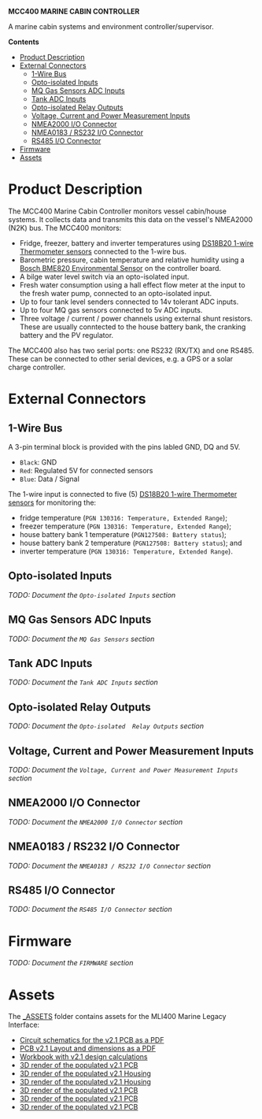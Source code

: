 **MCC400 MARINE CABIN CONTROLLER**

A marine cabin systems and environment controller/supervisor.

**Contents**
- [Product Description](#product-description)
- [External Connectors](#external-connectors)
  - [1-Wire Bus](#1-wire-bus)
  - [Opto-isolated Inputs](#opto-isolated-inputs)
  - [MQ Gas Sensors ADC Inputs](#mq-gas-sensors-adc-inputs)
  - [Tank ADC Inputs](#tank-adc-inputs)
  - [Opto-isolated Relay Outputs](#opto-isolated-relay-outputs)
  - [Voltage, Current and Power Measurement Inputs](#voltage-current-and-power-measurement-inputs)
  - [NMEA2000 I/O Connector](#nmea2000-io-connector)
  - [NMEA0183 / RS232 I/O Connector](#nmea0183--rs232-io-connector)
  - [RS485 I/O Connector](#rs485-io-connector)
- [Firmware](#firmware)
- [Assets](#assets)


# Product Description

The MCC400 Marine Cabin Controller monitors vessel cabin/house systems. It collects data and transmits this data on the vessel's NMEA2000 (N2K) bus. The MCC400 monitors:
* Fridge, freezer, battery and inverter temperatures using [DS18B20 1-wire Thermometer sensors](https://www.analog.com/media/en/technical-documentation/data-sheets/ds18b20.pdf) connected to the 1-wire bus.
* Barometric pressure, cabin temperature and relative humidity using a [Bosch BME820 Environmental Sensor](https://www.bosch-sensortec.com/products/environmental-sensors/humidity-sensors-bme280/) on the controller board.
* A bilge water level switch via an opto-isolated input.
* Fresh water consumption using a hall effect flow meter at the input to the fresh water pump, connected to an opto-isolated input.
* Up to four tank level senders connected to 14v tolerant ADC inputs.
* Up to four MQ gas sensors connected to 5v ADC inputs.
* Three voltage / current / power channels using external shunt resistors. These are usually conntected to the house battery bank, the cranking battery and the PV regulator.

The MCC400 also has two serial ports: one RS232 (RX/TX) and one RS485. These can be connected to other serial devices, e.g. a GPS or a solar charge controller.

# External Connectors

## 1-Wire Bus

A 3-pin terminal block is provided with the pins labled GND, DQ and 5V. 

* `Black`: GND
* `Red`: Regulated 5V for connected sensors
* `Blue`: Data / Signal

The 1-wire input is connected to five (5) [DS18B20 1-wire Thermometer sensors](https://github.com/GM-Consult-IOT/libraries/blob/main/datasheets/ds18b20_1_wire_thermometer.pdf) for monitoring the: 
*   fridge temperature (`PGN 130316: Temperature, Extended Range`);
*   freezer temperature (`PGN 130316: Temperature, Extended Range`);
*   house battery bank 1 temperature (`PGN127508: Battery status`);
*   house battery bank 2 temperature (`PGN127508: Battery status`); and 
*   inverter temperature (`PGN 130316: Temperature, Extended Range`).
   
## Opto-isolated Inputs

*TODO: Document the `Opto-isolated Inputs` section*


## MQ Gas Sensors ADC Inputs

*TODO: Document the `MQ Gas Sensors` section*


## Tank ADC Inputs

*TODO: Document the `Tank ADC Inputs` section*


## Opto-isolated Relay Outputs

*TODO: Document the `Opto-isolated  Relay Outputs` section*


## Voltage, Current and Power Measurement Inputs

*TODO: Document the `Voltage, Current and Power Measurement Inputs` section*

## NMEA2000 I/O Connector

*TODO: Document the `NMEA2000 I/O Connector` section*

## NMEA0183 / RS232 I/O Connector

*TODO: Document the `NMEA0183 / RS232 I/O Connector` section*

## RS485 I/O Connector

*TODO: Document the `RS485 I/O Connector` section*

# Firmware

*TODO: Document the `FIRMWARE` section*


# Assets

The [_ASSETS](https://github.com/GM-Consult-IOT/MCC400_Firmware/tree/main/_ASSETS) folder contains assets for the MLI400 Marine Legacy Interface:
*   [Circuit schematics for the v2.1 PCB as a PDF](https://github.com/GM-Consult-IOT/MCC400_Firmware/blob/main/_ASSETS/MC400%20schematic%20v2.1.pdf)
*   [PCB v2.1 Layout and dimensions as a PDF](https://github.com/GM-Consult-IOT/MCC400_Firmware/blob/main/_ASSETS/MC400%20PCB%20v2.1.pdf)
*   [Workbook with  v2.1 design calculations](https://github.com/GM-Consult-IOT/MCC400_Firmware/blob/main/_ASSETS/MCC400_V2.1%20DESIGN_CALCULATIONS.xlsx)
*   [3D render of the populated v2.1 PCB](https://github.com/GM-Consult-IOT/MCC400_Firmware/blob/main/_ASSETS/MCC400_v2.1%20(1).jpg)
*   [3D render of the populated v2.1 Housing](https://github.com/GM-Consult-IOT/MCC400_Firmware/blob/main/_ASSETS/MCC400_v2.1%20HOUSING%203D%20(1).png)   
*   [3D render of the populated v2.1 Housing](https://github.com/GM-Consult-IOT/MCC400_Firmware/blob/main/_ASSETS/MCC400_v2.1%20HOUSING%203D%20(2).png)   
*   [3D render of the populated v2.1 PCB](https://github.com/GM-Consult-IOT/MCC400_Firmware/blob/main/_ASSETS/MCC400_v2.1%20PCB%203D%20(1).png)   
*   [3D render of the populated v2.1 PCB](https://github.com/GM-Consult-IOT/MCC400_Firmware/blob/main/_ASSETS/MCC400_v2.1%20PCB%203D%20(2).png)   
*   [3D render of the populated v2.1 PCB](https://github.com/GM-Consult-IOT/MCC400_Firmware/blob/main/_ASSETS/MCC400_v2.1%20PCB%203D%20(3).png)   
